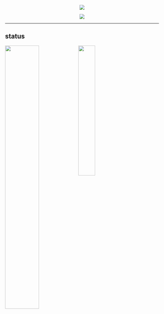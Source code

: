<p align="center">
  <a href="https://github.com/herluvhr">
    <img src="https://komarev.com/ghpvc/?username=uo2&color=blueviolet"/>
     </a>

<p align="center">
  <a href="https://discord.com/users/852672813878083635">
    <img src="https://lanyard-profile-readme.vercel.app/api/852672813878083635"/>
     </a>
</p>
  
-----------

## status
<img align="left" width="47%" src="https://github-readme-stats.vercel.app/api?username=uo2&show_icons=true&theme=tokyonight" />

<img align="left" width="33%" src="https://github-readme-stats.vercel.app/api/top-langs/?username=uo2&langs_count=3)](https://github.com/anuraghazra/github-readme-stats" />






